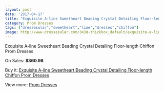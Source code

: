 ```yaml
---
layout: post
date: '2017-04-17'
title: "Exquisite A-line Sweetheart Beading Crystal Detailing Floor-length Chiffon Prom Dresses"
category: Prom Dresses
tags: ["dressesular","sweetheart","line","dresses","chiffon"]
image: http://www.dressesular.com/3438-thickbox_default/exquisite-a-line-sweetheart-beading-crystal-detailing-floor-length-chiffon-prom-dresses.jpg
---
```

Exquisite A-line Sweetheart Beading Crystal Detailing Floor-length Chiffon Prom Dresses

On Sales: **$360.98**
<a href="https://www.dressesular.com/prom-dresses/1240-exquisite-a-line-sweetheart-beading-crystal-detailing-floor-length-chiffon-prom-dresses.html"><amp-img layout="responsive" width="600" height="600" src="//www.dressesular.com/3438-thickbox_default/exquisite-a-line-sweetheart-beading-crystal-detailing-floor-length-chiffon-prom-dresses.jpg" alt="Exquisite A-line Sweetheart Beading Crystal Detailing Floor-length Chiffon Prom Dresses 0" /></a>
<a href="https://www.dressesular.com/prom-dresses/1240-exquisite-a-line-sweetheart-beading-crystal-detailing-floor-length-chiffon-prom-dresses.html"><amp-img layout="responsive" width="600" height="600" src="//www.dressesular.com/3440-thickbox_default/exquisite-a-line-sweetheart-beading-crystal-detailing-floor-length-chiffon-prom-dresses.jpg" alt="Exquisite A-line Sweetheart Beading Crystal Detailing Floor-length Chiffon Prom Dresses 1" /></a>
<a href="https://www.dressesular.com/prom-dresses/1240-exquisite-a-line-sweetheart-beading-crystal-detailing-floor-length-chiffon-prom-dresses.html"><amp-img layout="responsive" width="600" height="600" src="//www.dressesular.com/3439-thickbox_default/exquisite-a-line-sweetheart-beading-crystal-detailing-floor-length-chiffon-prom-dresses.jpg" alt="Exquisite A-line Sweetheart Beading Crystal Detailing Floor-length Chiffon Prom Dresses 2" /></a>

Buy it: [Exquisite A-line Sweetheart Beading Crystal Detailing Floor-length Chiffon Prom Dresses](https://www.dressesular.com/prom-dresses/1240-exquisite-a-line-sweetheart-beading-crystal-detailing-floor-length-chiffon-prom-dresses.html "Exquisite A-line Sweetheart Beading Crystal Detailing Floor-length Chiffon Prom Dresses")

View more: [Prom Dresses](https://www.dressesular.com/7-prom-dresses "Prom Dresses")